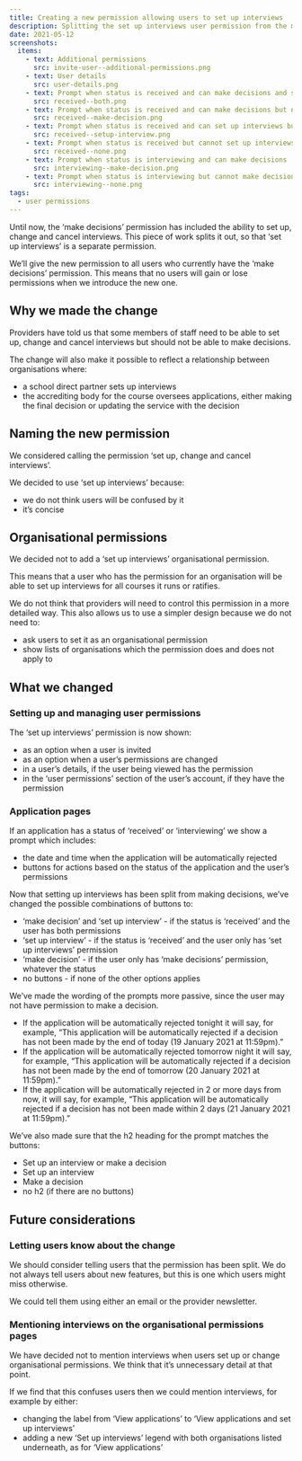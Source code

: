 ```yaml
---
title: Creating a new permission allowing users to set up interviews
description: Splitting the set up interviews user permission from the make decisions permission
date: 2021-05-12
screenshots:
  items:
    - text: Additional permissions
      src: invite-user--additional-permissions.png
    - text: User details
      src: user-details.png
    - text: Prompt when status is received and can make decisions and set up interviews
      src: received--both.png
    - text: Prompt when status is received and can make decisions but not set up interviews
      src: received--make-decision.png
    - text: Prompt when status is received and can set up interviews but not make decisions
      src: received--setup-interview.png
    - text: Prompt when status is received but cannot set up interviews or make decisions
      src: received--none.png
    - text: Prompt when status is interviewing and can make decisions
      src: interviewing--make-decision.png
    - text: Prompt when status is interviewing but cannot make decisions
      src: interviewing--none.png
tags:
  - user permissions
---
```


Until now, the ‘make decisions’ permission has included the ability to set up, change and cancel interviews. This piece of work splits it out, so that ‘set up interviews’ is a separate permission.

We’ll give the new permission to all users who currently have the ‘make decisions’ permission. This means that no users will gain or lose permissions when we introduce the new one.

## Why we made the change

Providers have told us that some members of staff need to be able to set up, change and cancel interviews but should not be able to make decisions.

The change will also make it possible to reflect a relationship between organisations where:

- a school direct partner sets up interviews
- the accrediting body for the course oversees applications, either making the final decision or updating the service with the decision

## Naming the new permission

We considered calling the permission ‘set up, change and cancel interviews’.

We decided to use ‘set up interviews’ because:

- we do not think users will be confused by it
- it’s concise

## Organisational permissions

We decided not to add a ‘set up interviews’ organisational permission.

This means that a user who has the permission for an organisation will be able to set up interviews for all courses it runs or ratifies.

We do not think that providers will need to control this permission in a more detailed way. This also allows us to use a simpler design because we do not need to:

- ask users to set it as an organisational permission
- show lists of organisations which the permission does and does not apply to

## What we changed

### Setting up and managing user permissions

The ‘set up interviews’ permission is now shown:

- as an option when a user is invited
- as an option when a user’s permissions are changed
- in a user’s details, if the user being viewed has the permission
- in the ‘user permissions’ section of the user’s account, if they have the permission

### Application pages

If an application has a status of ‘received’ or ‘interviewing’ we show a prompt which includes:

- the date and time when the application will be automatically rejected
- buttons for actions based on the status of the application and the user’s permissions

Now that setting up interviews has been split from making decisions, we’ve changed the possible combinations of buttons to:

- ‘make decision’ and ‘set up interview’ - if the status is ‘received’ and the user has both permissions
- ‘set up interview’ - if the status is ‘received’ and the user only has ‘set up interviews’ permission
- ‘make decision’ - if the user only has ‘make decisions’ permission, whatever the status
- no buttons - if none of the other options applies

We’ve made the wording of the prompts more passive, since the user may not have permission to make a decision.

- If the application will be automatically rejected tonight it will say, for example, “This application will be automatically rejected if a decision has not been made by the end of today (19 January 2021 at 11:59pm).”
- If the application will be automatically rejected tomorrow night it will say, for example, “This application will be automatically rejected if a decision has not been made by the end of tomorrow (20 January 2021 at 11:59pm).”
- If the application will be automatically rejected in 2 or more days from now, it will say, for example, “This application will be automatically rejected if a decision has not been made within 2 days (21 January 2021 at 11:59pm).”

We’ve also made sure that the h2 heading for the prompt matches the buttons:

- Set up an interview or make a decision
- Set up an interview
- Make a decision
- no h2 (if there are no buttons)

## Future considerations

### Letting users know about the change

We should consider telling users that the permission has been split. We do not always tell users about new features, but this is one which users might miss otherwise.

We could tell them using either an email or the provider newsletter.

### Mentioning interviews on the organisational permissions pages

We have decided not to mention interviews when users set up or change organisational permissions. We think that it’s unnecessary detail at that point.

If we find that this confuses users then we could mention interviews, for example by either:

- changing the label from ‘View applications’ to ‘View applications and set up interviews’
- adding a new ‘Set up interviews’ legend with both organisations listed underneath, as for ‘View applications’

